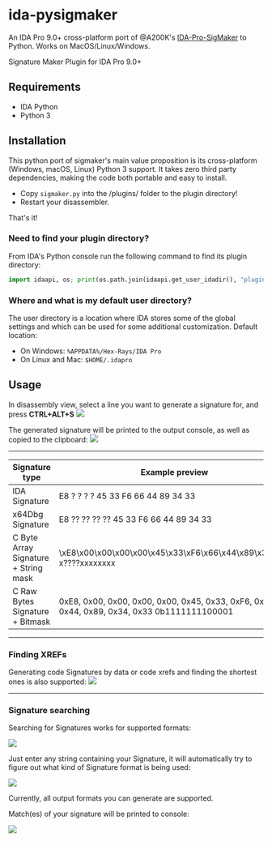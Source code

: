 # ida-pysigmaker

An IDA Pro 9.0+ cross-platform port of @A200K's [IDA-Pro-SigMaker](https://github.com/A200K/IDA-Pro-SigMaker) to Python. Works on MacOS/Linux/Windows.

Signature Maker Plugin for IDA Pro 9.0+

## Requirements
- IDA Python
- Python 3

## Installation

This python port of sigmaker's main value proposition is its cross-platform (Windows, macOS, Linux) Python 3 support. It takes zero third party dependencies, making the code both portable and easy to install.

- Copy `sigmaker.py` into the /plugins/ folder to the plugin directory!
- Restart your disassembler.

That's it!

### Need to find your plugin directory?

From IDA's Python console run the following command to find its plugin directory:
```python
import idaapi, os; print(os.path.join(idaapi.get_user_idadir(), "plugins"))
```

### Where and what is my default user directory?
The user directory is a location where IDA stores some of the global settings and which can be used for some additional customization. 
Default location:
- On Windows: `%APPDATA%/Hex-Rays/IDA Pro`
- On Linux and Mac: `$HOME/.idapro`

## Usage
In disassembly view, select a line you want to generate a signature for, and press 
**CTRL+ALT+S**
![](https://i.imgur.com/b4MKkca.png)

The generated signature will be printed to the output console, as well as copied to the clipboard:
![](https://i.imgur.com/mTFbKce.png)

___

| Signature type | Example preview |
| --- | ----------- |
| IDA Signature | E8 ? ? ? ? 45 33 F6 66 44 89 34 33 |
| x64Dbg Signature | E8 ?? ?? ?? ?? 45 33 F6 66 44 89 34 33 |
| C Byte Array Signature + String mask | \xE8\x00\x00\x00\x00\x45\x33\xF6\x66\x44\x89\x34\x33 x????xxxxxxxx |
| C Raw Bytes Signature + Bitmask | 0xE8, 0x00, 0x00, 0x00, 0x00, 0x45, 0x33, 0xF6, 0x66, 0x44, 0x89, 0x34, 0x33  0b1111111100001 |

___
### Finding XREFs
Generating code Signatures by data or code xrefs and finding the shortest ones is also supported:
![](https://i.imgur.com/P0VRIFQ.png)

___
### Signature searching
Searching for Signatures works for supported formats:

![](https://i.imgur.com/lD4Zfwb.png)

Just enter any string containing your Signature, it will automatically try to figure out what kind of Signature format is being used:

![](https://i.imgur.com/oWMs7LN.png)

Currently, all output formats you can generate are supported.

Match(es) of your signature will be printed to console:

![](https://i.imgur.com/Pe4REkX.png)
